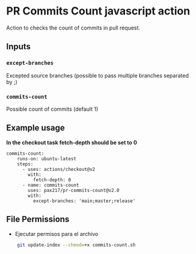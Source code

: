 # PR Commits Count javascript action

Action to checks the count of commits in pull request.

## Inputs

### `except-branches`

Excepted source branches (possible to pass multiple branches separated by ;)

### `commits-count`

Possible count of commits (default 1)


## Example usage

**In the checkout task fetch-depth should be set to 0**

```script shell
commits-count:
    runs-on: ubuntu-latest
    steps:
      - uses: actions/checkout@v2
        with:
          fetch-depth: 0
      - name: commits-count
        uses: pax217/pr-commits-count@v2.0
        with:
          except-branches: 'main;master;release'
```

## File Permissions
- Ejecutar permisos para el archivo 
```sh
    git update-index --chmod=+x commits-count.sh
```